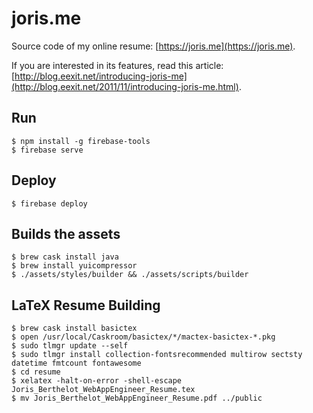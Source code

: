 # joris.me

Source code of my online resume: [https://joris.me](https://joris.me).

If you are interested in its features, read this article: [http://blog.eexit.net/introducing-joris-me](http://blog.eexit.net/2011/11/introducing-joris-me.html).

## Run

    $ npm install -g firebase-tools
    $ firebase serve

## Deploy

	$ firebase deploy

## Builds the assets

    $ brew cask install java
    $ brew install yuicompressor
    $ ./assets/styles/builder && ./assets/scripts/builder

## LaTeX Resume Building

    $ brew cask install basictex
    $ open /usr/local/Caskroom/basictex/*/mactex-basictex-*.pkg
    $ sudo tlmgr update --self
    $ sudo tlmgr install collection-fontsrecommended multirow sectsty datetime fmtcount fontawesome
    $ cd resume
    $ xelatex -halt-on-error -shell-escape Joris_Berthelot_WebAppEngineer_Resume.tex
    $ mv Joris_Berthelot_WebAppEngineer_Resume.pdf ../public
